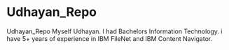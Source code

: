 # Udhayan_Repo
Udhayan_Repo
Myself Udhayan. I had Bachelors Information Technology. i have 5+ years of experience in IBM FileNet and IBM Content Navigator.
